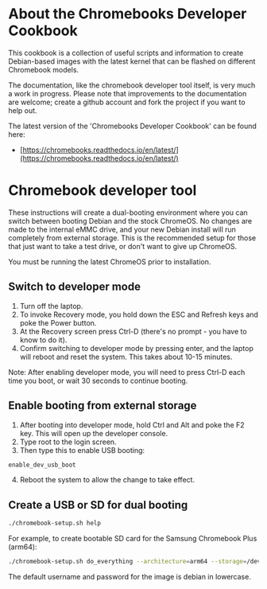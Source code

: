 # About the Chromebooks Developer Cookbook

This cookbook is a collection of useful scripts and information to create
Debian-based images with the latest kernel that can be flashed on different
Chromebook models.

The documentation, like the chromebook developer tool itself, is very much
a work in progress. Please note that improvements to the documentation are
welcome; create a github account and fork the project if you want to help
out.

The latest version of the 'Chromebooks Developer Cookbook' can be found here:

- [https://chromebooks.readthedocs.io/en/latest/](https://chromebooks.readthedocs.io/en/latest/)

# Chromebook developer tool
These instructions will create a dual-booting environment where you can
switch between booting Debian and the stock ChromeOS. No changes are made
to the internal eMMC drive, and your new Debian install will run
completely from external storage. This is the recommended setup for those
that just want to take a test drive, or don't want to give up ChromeOS.

You must be running the latest ChromeOS prior to installation.

## Switch to developer mode
1. Turn off the laptop.
2. To invoke Recovery mode, you hold down the ESC and Refresh keys and
   poke the Power button.
3. At the Recovery screen press Ctrl-D (there's no prompt - you have to
   know to do it).
4. Confirm switching to developer mode by pressing enter, and the laptop
   will reboot and reset the system. This takes about 10-15 minutes.

Note: After enabling developer mode, you will need to press Ctrl-D each
      time you boot, or wait 30 seconds to continue booting.

## Enable booting from external storage
1. After booting into developer mode, hold Ctrl and Alt and poke the F2
   key. This will open up the developer console.
2. Type root to the login screen.
3. Then type this to enable USB booting:
```sh
enable_dev_usb_boot
```
4. Reboot the system to allow the change to take effect.

## Create a USB or SD for dual booting
```sh
./chromebook-setup.sh help
```
For example, to create bootable SD card for the Samsung Chromebook Plus (arm64):
```sh
./chromebook-setup.sh do_everything --architecture=arm64 --storage=/dev/sdX
```

The default username and password for the image is debian in lowercase.

